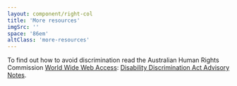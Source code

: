 ```yaml
---
layout: component/right-col
title: 'More resources'
imgSrc: ''
space: '86em'
altClass: 'more-resources'
---
```


To find out how to avoid discrimination read the Australian Human Rights Commission [World Wide Web Access](#): [Disability Discrimination Act Advisory Notes](#).

